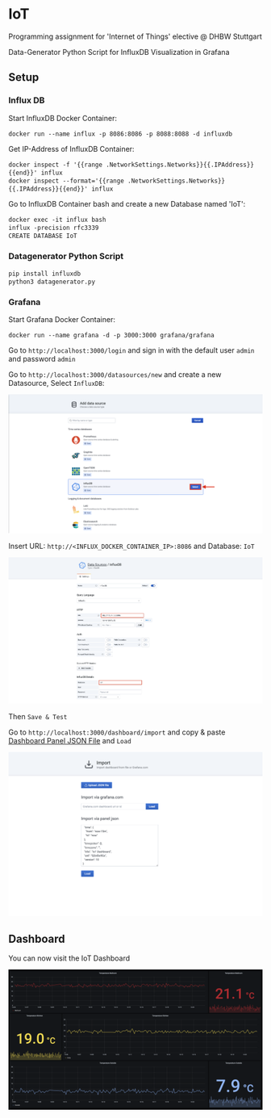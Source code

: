 # IoT
Programming assignment for 'Internet of Things' elective @ DHBW Stuttgart

Data-Generator Python Script for InfluxDB
Visualization in Grafana


## Setup



### Influx DB

Start InfluxDB Docker Container:
```
docker run --name influx -p 8086:8086 -p 8088:8088 -d influxdb
```
Get IP-Address of InfluxDB Container:
```
docker inspect -f '{{range .NetworkSettings.Networks}}{{.IPAddress}}{{end}}' influx
docker inspect --format='{{range .NetworkSettings.Networks}}{{.IPAddress}}{{end}}' influx
```
Go to InfluxDB Container bash and create a new Database named 'IoT':
```
docker exec -it influx bash
influx -precision rfc3339
CREATE DATABASE IoT
```



### Datagenerator Python Script

```
pip install influxdb
python3 datagenerator.py
```



### Grafana

Start Grafana Docker Container:
```
docker run --name grafana -d -p 3000:3000 grafana/grafana
```

Go to `http://localhost:3000/login` and sign in with the default user `admin` and password `admin`

Go to `http://localhost:3000/datasources/new` and create a new Datasource, Select `InfluxDB`:

![alt text](https://github.com/dorianriepe/IoT/blob/main/documentation/datasource.png "Add a new Datasource")

Insert URL: `http://<INFLUX_DOCKER_CONTAINER_IP>:8086` and Database: `IoT`

![alt text](https://github.com/dorianriepe/IoT/blob/main/documentation/configure.png "Configure Datasource")

Then `Save & Test`

Go to `http://localhost:3000/dashboard/import` and copy & paste [Dashboard Panel JSON File](https://github.com/dorianriepe/IoT/blob/main/dashboard.json "Dashboard JSON File") and `Load`

![alt text](https://github.com/dorianriepe/IoT/blob/main/documentation/dashboard.png "Import Dashboard")


## Dashboard

You can now visit the IoT Dashboard

![alt text](https://github.com/dorianriepe/IoT/blob/main/documentation/grafana-dashboard.png "Grafana IoT Dashboard")


